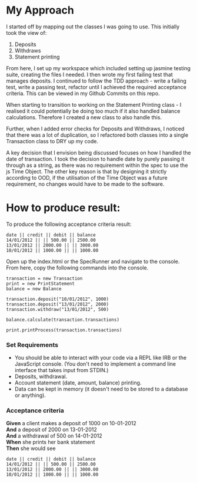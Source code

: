 # My Approach

I started off by mapping out the classes I was going to use. This initially took the view of:

1. Deposits
2. Withdraws
3. Statement printing

From here, I set up my workspace which included setting up jasmine testing suite, creating the files I needed. I then wrote my first failing test that manages deposits. I continued to follow the TDD approach - write a failing test, write a passing test, refactor until I achieved the required acceptance criteria. This can be viewed in my Github Commits on this repo.

When starting to transition to working on the Statement Printing class - I realised it could potentially be doing too much if it also handled balance calculations. Therefore I created a new class to also handle this.

Further, when I added error checks for Deposits and Withdraws, I noticed that there was a lot of duplication, so I refactored both classes into a single Transaction class to DRY up my code.

A key decision that I envision being discussed focuses on how I handled the date of transaction. I took the decision to handle date by purely passing it through as a string, as there was no requirement within the spec to use the js Time Object. The other key reason is that by designing it strictly according to OOD, if the utilisation of the Time Object was a future requirement, no changes would have to be made to the software.

# How to produce result:

To produce the following acceptance criteria result:

```
date || credit || debit || balance
14/01/2012 || || 500.00 || 2500.00
13/01/2012 || 2000.00 || || 3000.00
10/01/2012 || 1000.00 || || 1000.00
```

Open up the index.html or the SpecRunner and navigate to the console.
From here, copy the following commands into the console.

```
transaction = new Transaction
print = new PrintStatement
balance = new Balance

transaction.deposit("10/01/2012", 1000)
transaction.deposit("13/01/2012", 2000)
transaction.withdraw("13/01/2012", 500)

balance.calculate(transaction.transactions)

print.printProcess(transaction.transactions)

```

### Set Requirements

- You should be able to interact with your code via a REPL like IRB or the JavaScript console. (You don't need to implement a command line interface that takes input from STDIN.)
- Deposits, withdrawal.
- Account statement (date, amount, balance) printing.
- Data can be kept in memory (it doesn't need to be stored to a database or anything).

### Acceptance criteria

**Given** a client makes a deposit of 1000 on 10-01-2012  
**And** a deposit of 2000 on 13-01-2012  
**And** a withdrawal of 500 on 14-01-2012  
**When** she prints her bank statement  
**Then** she would see

```
date || credit || debit || balance
14/01/2012 || || 500.00 || 2500.00
13/01/2012 || 2000.00 || || 3000.00
10/01/2012 || 1000.00 || || 1000.00
```
